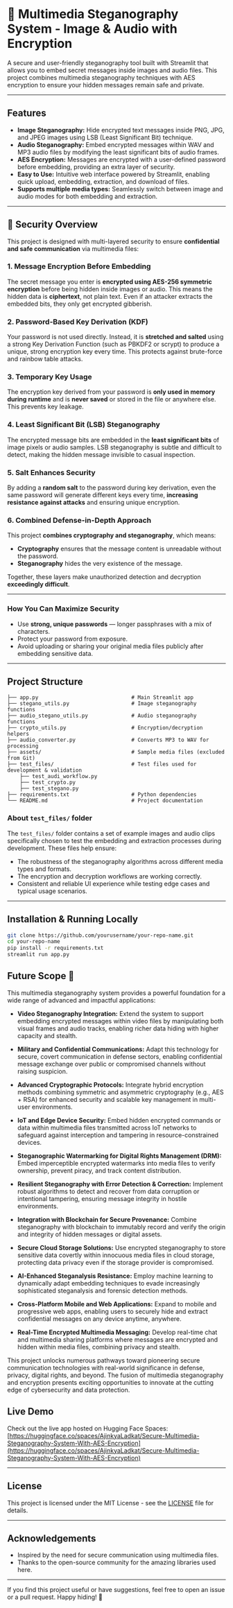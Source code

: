# 🔐 Multimedia Steganography System - Image & Audio with Encryption

A secure and user-friendly steganography tool built with Streamlit that allows you to embed secret messages inside images and audio files. This project combines multimedia steganography techniques with AES encryption to ensure your hidden messages remain safe and private.

---

## Features

- **Image Steganography:** Hide encrypted text messages inside PNG, JPG, and JPEG images using LSB (Least Significant Bit) technique.
- **Audio Steganography:** Embed encrypted messages within WAV and MP3 audio files by modifying the least significant bits of audio frames.
- **AES Encryption:** Messages are encrypted with a user-defined password before embedding, providing an extra layer of security.
- **Easy to Use:** Intuitive web interface powered by Streamlit, enabling quick upload, embedding, extraction, and download of files.
- **Supports multiple media types:** Seamlessly switch between image and audio modes for both embedding and extraction.

---

## 🔐 Security Overview

This project is designed with multi-layered security to ensure **confidential and safe communication** via multimedia files:

### 1. **Message Encryption Before Embedding**  
The secret message you enter is **encrypted using AES-256 symmetric encryption** before being hidden inside images or audio. This means the hidden data is **ciphertext**, not plain text. Even if an attacker extracts the embedded bits, they only get encrypted gibberish.

### 2. **Password-Based Key Derivation (KDF)**  
Your password is not used directly. Instead, it is **stretched and salted** using a strong Key Derivation Function (such as PBKDF2 or scrypt) to produce a unique, strong encryption key every time. This protects against brute-force and rainbow table attacks.

### 3. **Temporary Key Usage**  
The encryption key derived from your password is **only used in memory during runtime** and is **never saved** or stored in the file or anywhere else. This prevents key leakage.

### 4. **Least Significant Bit (LSB) Steganography**  
The encrypted message bits are embedded in the **least significant bits** of image pixels or audio samples. LSB steganography is subtle and difficult to detect, making the hidden message invisible to casual inspection.

### 5. **Salt Enhances Security**  
By adding a **random salt** to the password during key derivation, even the same password will generate different keys every time, **increasing resistance against attacks** and ensuring unique encryption.

### 6. **Combined Defense-in-Depth Approach**  
This project **combines cryptography and steganography**, which means:
- **Cryptography** ensures that the message content is unreadable without the password.
- **Steganography** hides the very existence of the message.

Together, these layers make unauthorized detection and decryption **exceedingly difficult**.

---

### How You Can Maximize Security

- Use **strong, unique passwords** — longer passphrases with a mix of characters.
- Protect your password from exposure.
- Avoid uploading or sharing your original media files publicly after embedding sensitive data.

---

## Project Structure

    ├── app.py                              # Main Streamlit app
    ├── stegano_utils.py                    # Image steganography functions
    ├── audio_stegano_utils.py              # Audio steganography functions
    ├── crypto_utils.py                     # Encryption/decryption helpers
    ├── audio_converter.py                  # Converts MP3 to WAV for processing
    ├── assets/                             # Sample media files (excluded from Git)
    ├── test_files/                         # Test files used for development & validation
        ├── test_audi_workflow.py
        ├── test_crypto.py
        ├── test_stegano.py
    ├── requirements.txt                    # Python dependencies
    └── README.md                           # Project documentation


### About `test_files/` folder

The `test_files/` folder contains a set of example images and audio clips specifically chosen to test the embedding and extraction processes during development. These files help ensure:

- The robustness of the steganography algorithms across different media types and formats.
- The encryption and decryption workflows are working correctly.
- Consistent and reliable UI experience while testing edge cases and typical usage scenarios.

---

## Installation & Running Locally

```bash
git clone https://github.com/yourusername/your-repo-name.git
cd your-repo-name
pip install -r requirements.txt
streamlit run app.py
```

## Future Scope 🚀

This multimedia steganography system provides a powerful foundation for a wide range of advanced and impactful applications:

- **Video Steganography Integration:** Extend the system to support embedding encrypted messages within video files by manipulating both visual frames and audio tracks, enabling richer data hiding with higher capacity and stealth.

- **Military and Confidential Communications:** Adapt this technology for secure, covert communication in defense sectors, enabling confidential message exchange over public or compromised channels without raising suspicion.

- **Advanced Cryptographic Protocols:** Integrate hybrid encryption methods combining symmetric and asymmetric cryptography (e.g., AES + RSA) for enhanced security and scalable key management in multi-user environments.

- **IoT and Edge Device Security:** Embed hidden encrypted commands or data within multimedia files transmitted across IoT networks to safeguard against interception and tampering in resource-constrained devices.

- **Steganographic Watermarking for Digital Rights Management (DRM):** Embed imperceptible encrypted watermarks into media files to verify ownership, prevent piracy, and track content distribution.

- **Resilient Steganography with Error Detection & Correction:** Implement robust algorithms to detect and recover from data corruption or intentional tampering, ensuring message integrity in hostile environments.

- **Integration with Blockchain for Secure Provenance:** Combine steganography with blockchain to immutably record and verify the origin and integrity of hidden messages or digital assets.

- **Secure Cloud Storage Solutions:** Use encrypted steganography to store sensitive data covertly within innocuous media files in cloud storage, protecting data privacy even if the storage provider is compromised.

- **AI-Enhanced Steganalysis Resistance:** Employ machine learning to dynamically adapt embedding techniques to evade increasingly sophisticated steganalysis and forensic detection methods.

- **Cross-Platform Mobile and Web Applications:** Expand to mobile and progressive web apps, enabling users to securely hide and extract confidential messages on any device anytime, anywhere.

- **Real-Time Encrypted Multimedia Messaging:** Develop real-time chat and multimedia sharing platforms where messages are encrypted and hidden within media files, combining privacy and stealth.

This project unlocks numerous pathways toward pioneering secure communication technologies with real-world significance in defense, privacy, digital rights, and beyond. The fusion of multimedia steganography and encryption presents exciting opportunities to innovate at the cutting edge of cybersecurity and data protection.


## Live Demo

Check out the live app hosted on Hugging Face Spaces:  
[https://huggingface.co/spaces/AjinkyaLadkat/Secure-Multimedia-Steganography-System-With-AES-Encryption](https://huggingface.co/spaces/AjinkyaLadkat/Secure-Multimedia-Steganography-System-With-AES-Encryption)

---

## License

This project is licensed under the MIT License - see the [LICENSE](LICENSE) file for details.

---

## Acknowledgements

- Inspired by the need for secure communication using multimedia files.  
- Thanks to the open-source community for the amazing libraries used here.

---

If you find this project useful or have suggestions, feel free to open an issue or a pull request. Happy hiding! 🔐
